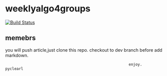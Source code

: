 # weeklyalgo4groups
[![Build Status](https://travis-ci.org/weeklyalgo4groups/weeklyalgo4groups.github.io.svg?branch=dev)](https://travis-ci.org/weeklyalgo4groups/weeklyalgo4groups.github.io)

## memebrs
you will push article,just clone this repo. checkout to dev branch before add markdown.

                                                           enjoy.  pyclearl
